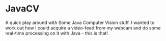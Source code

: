 # JavaCV
A quick play around with Some Java Computer Vision stuff. I wanted to work out how I could acquire a video-feed from my webcam and do some real-time processing on it with Java - this is that!
